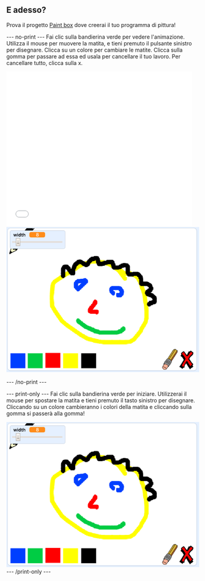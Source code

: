 ## E adesso?

Prova il progetto [Paint box](https://projects.raspberrypi.org/en/projects/paint-box?utm_source=pathway&utm_medium=whatnext&utm_campaign=projects) dove creerai il tuo programma di pittura!

\--- no-print \--- Fai clic sulla bandierina verde per vedere l'animazione. Utilizza il mouse per muovere la matita, e tieni premuto il pulsante sinistro per disegnare. Clicca su un colore per cambiare le matite. Clicca sulla gomma per passare ad essa ed usala per cancellare il tuo lavoro. Per cancellare tutto, clicca sulla x.

<div class="scratch-preview">
  <iframe allowtransparency="true" width="485" height="402" src="//scratch.mit.edu/projects/embed/267243161/?autostart=false" frameborder="0" scrolling="no"></iframe>
  <img src="images/paint-box-showcase.png">
</div>

\--- /no-print \---

\--- print-only \--- Fai clic sulla bandierina verde per iniziare. Utilizzerai il mouse per spostare la matita e tieni premuto il tasto sinistro per disegnare. Cliccando su un colore cambieranno i colori della matita e cliccando sulla gomma si passerà alla gomma!

![showcase](images/paint-box-showcase.png) \--- /print-only \---